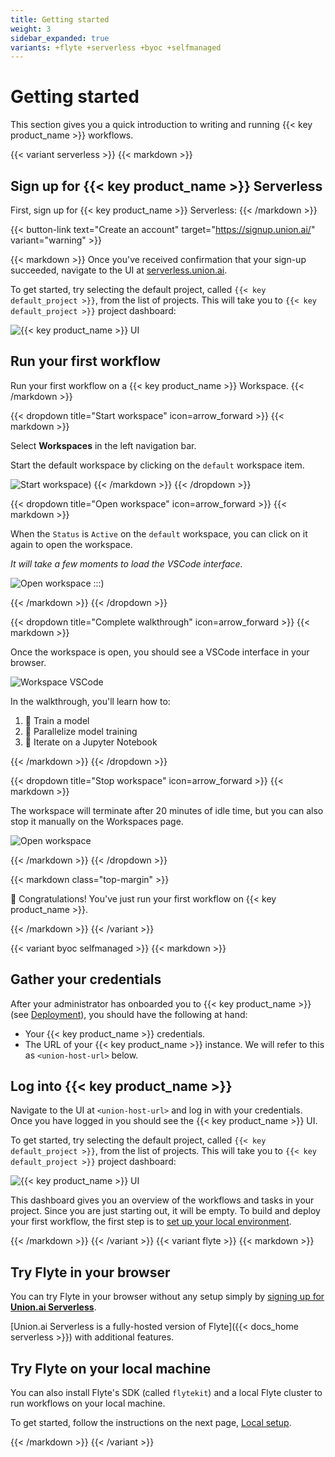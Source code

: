 ```yaml
---
title: Getting started
weight: 3
sidebar_expanded: true
variants: +flyte +serverless +byoc +selfmanaged
---
```


# Getting started

This section gives you a quick introduction to writing and running {{< key product_name >}} workflows.

{{< variant serverless >}}
{{< markdown >}}

## Sign up for {{< key product_name >}} Serverless

First, sign up for {{< key product_name >}} Serverless:
{{< /markdown >}}

{{< button-link text="Create an account" target="https://signup.union.ai/" variant="warning" >}}

{{< markdown >}}
Once you've received confirmation that your sign-up succeeded, navigate to
the UI at [serverless.union.ai](https://serverless.union.ai).

To get started, try selecting the default project, called `{{< key default_project >}}`, from the list of projects.
This will take you to `{{< key default_project >}}` project dashboard:

![{{< key product_name >}} UI](/_static/images/quick-start/serverless-dashboard.png)

## Run your first workflow

Run your first workflow on a {{< key product_name >}} Workspace.
{{< /markdown >}}

{{< dropdown title="Start workspace" icon=arrow_forward >}}
{{< markdown >}}

Select **Workspaces** in the left navigation bar.

Start the default workspace by clicking on the `default` workspace item.

![Start workspace](/_static/images/quick-start/serverless-workspace-start.png))
{{< /markdown >}}
{{< /dropdown >}}

{{< dropdown title="Open workspace" icon=arrow_forward >}}
{{< markdown >}}

When the `Status` is `Active` on the `default` workspace, you can click on it
again to open the workspace.

_It will take a few moments to load the VSCode interface._

![Open workspace](/_static/images/quick-start/serverless-workspace-open.png)
:::)

{{< /markdown >}}
{{< /dropdown >}}

{{< dropdown title="Complete walkthrough" icon=arrow_forward >}}
{{< markdown >}}

Once the workspace is open, you should see a VSCode interface in your browser.

![Workspace VSCode](/_static/images/quick-start/serverless-workspace-vscode.png)

In the walkthrough, you'll learn how to:

1. 🤖 Train a model
2. 🔀 Parallelize model training
3. 📘 Iterate on a Jupyter Notebook

{{< /markdown >}}
{{< /dropdown >}}

{{< dropdown title="Stop workspace" icon=arrow_forward >}}
{{< markdown >}}


The workspace will terminate after 20 minutes of idle time, but you can also
stop it manually on the Workspaces page.

![Open workspace](/_static/images/quick-start/serverless-workspace-stop.png)

{{< /markdown >}}
{{< /dropdown >}}

{{< markdown class="top-margin" >}}

🎉 Congratulations! You've just run your first workflow on {{< key product_name >}}.

{{< /markdown >}}
{{< /variant >}}

{{< variant byoc selfmanaged >}}
{{< markdown >}}

## Gather your credentials

After your administrator has onboarded you to {{< key product_name >}} (see [Deployment](../../deployment)), you should have the following at hand:

- Your {{< key product_name >}} credentials.
- The URL of your {{< key product_name >}} instance. We will refer to this as `<union-host-url>` below.

## Log into {{< key product_name >}}

Navigate to the UI at `<union-host-url>` and log in with your credentials.
Once you have logged in you should see the {{< key product_name >}} UI.

To get started, try selecting the default project, called `{{< key default_project >}}`, from the list of projects.
This will take you to `{{< key default_project >}}` project dashboard:

![{{< key product_name >}} UI](/_static/images/quick-start/byoc-dashboard.png)

This dashboard gives you an overview of the workflows and tasks in your project.
Since you are just starting out, it will be empty.
To build and deploy your first workflow, the first step is to [set up your local environment](./local-setup).

{{< /markdown >}}
{{< /variant >}}
{{< variant flyte >}}
{{< markdown >}}

## Try Flyte in your browser

You can try Flyte in your browser without any setup simply by [signing up for **Union.ai Serverless**](https://signup.union.ai/).

[Union.ai Serverless is a fully-hosted version of Flyte]({{< docs_home serverless >}}) with additional features.

## Try Flyte on your local machine

You can also install Flyte's SDK (called `flytekit`) and a local Flyte cluster to run workflows on your local machine.

To get started, follow the instructions on the next page, [Local setup](./local-setup).

{{< /markdown >}}
{{< /variant >}}

